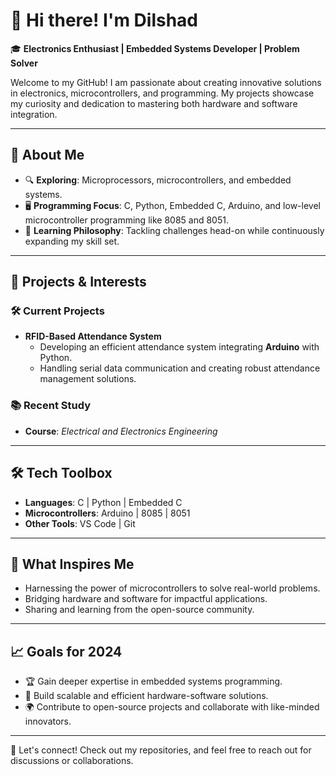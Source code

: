 # 👋 Hi there! I'm Dilshad  

🎓 **Electronics Enthusiast | Embedded Systems Developer | Problem Solver**  

Welcome to my GitHub! I am passionate about creating innovative solutions in electronics, microcontrollers, and programming. My projects showcase my curiosity and dedication to mastering both hardware and software integration.  

---

## 🚀 About Me  
- 🔍 **Exploring**: Microprocessors, microcontrollers, and embedded systems.  
- 🖥️ **Programming Focus**: C, Python, Embedded C, Arduino, and low-level microcontroller programming like 8085 and 8051.  
- 🧠 **Learning Philosophy**: Tackling challenges head-on while continuously expanding my skill set.  

---

## 📂 Projects & Interests  
### 🛠️ **Current Projects**  
- **RFID-Based Attendance System**  
   - Developing an efficient attendance system integrating **Arduino** with Python.  
   - Handling serial data communication and creating robust attendance management solutions.  

### 📚 **Recent Study**  
- **Course**: *Electrical and Electronics Engineering*
---

## 🛠️ Tech Toolbox  
- **Languages**: C | Python | Embedded C  
- **Microcontrollers**: Arduino | 8085 | 8051  
- **Other Tools**: VS Code | Git 

---

## 🌟 What Inspires Me  
- Harnessing the power of microcontrollers to solve real-world problems.  
- Bridging hardware and software for impactful applications.  
- Sharing and learning from the open-source community.  

---

## 📈 Goals for 2024  
- 🏆 Gain deeper expertise in embedded systems programming.  
- 🔧 Build scalable and efficient hardware-software solutions.  
- 🌍 Contribute to open-source projects and collaborate with like-minded innovators.  

---

🤝 Let's connect! Check out my repositories, and feel free to reach out for discussions or collaborations. 
